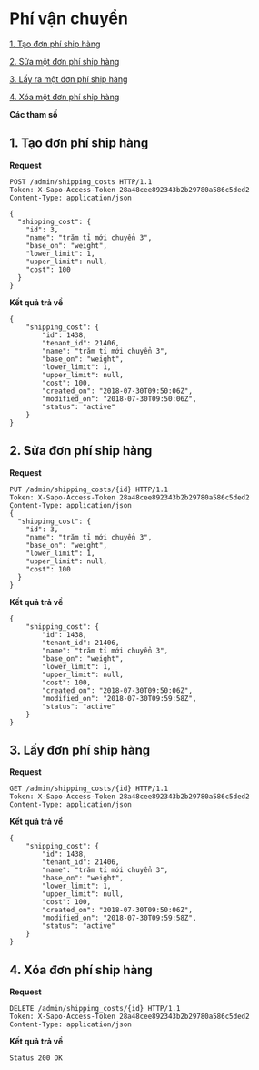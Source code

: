 # Phí vận chuyển

[1. Tạo đơn phí ship hàng](#add-shipping_costs)

[2. Sửa một đơn phí ship hàng ](#put-shipping_costs_id)

[3. Lấy ra một đơn phí ship hàng](#get-shipping_costs_id)

[4. Xóa một đơn phí ship hàng](#delete-shipping_costs_id)


**Các tham số**

<a name= "add-shipping_costs"></a>
## 1. Tạo đơn phí ship hàng
**Request**

```
POST /admin/shipping_costs HTTP/1.1
Token: X-Sapo-Access-Token 28a48cee892343b2b29780a586c5ded2
Content-Type: application/json

{
  "shipping_cost": {
    "id": 3,
    "name": "trăm tỉ mới chuyển 3",
    "base_on": "weight",
    "lower_limit": 1,
    "upper_limit": null,
    "cost": 100
  }
}
```
**Kết quả trả về**
```
{
    "shipping_cost": {
        "id": 1438,
        "tenant_id": 21406,
        "name": "trăm tỉ mới chuyển 3",
        "base_on": "weight",
        "lower_limit": 1,
        "upper_limit": null,
        "cost": 100,
        "created_on": "2018-07-30T09:50:06Z",
        "modified_on": "2018-07-30T09:50:06Z",
        "status": "active"
    }
}
```
<a name= "put-shipping_costs_id"></a>
## 2. Sửa đơn phí ship hàng
**Request**

```
PUT /admin/shipping_costs/{id} HTTP/1.1
Token: X-Sapo-Access-Token 28a48cee892343b2b29780a586c5ded2
Content-Type: application/json
{
  "shipping_cost": {
    "id": 3,
    "name": "trăm tỉ mới chuyển 3",
    "base_on": "weight",
    "lower_limit": 1,
    "upper_limit": null,
    "cost": 100
  }
}
```
**Kết quả trả về**
```
{
    "shipping_cost": {
        "id": 1438,
        "tenant_id": 21406,
        "name": "trăm tỉ mới chuyển 3",
        "base_on": "weight",
        "lower_limit": 1,
        "upper_limit": null,
        "cost": 100,
        "created_on": "2018-07-30T09:50:06Z",
        "modified_on": "2018-07-30T09:59:58Z",
        "status": "active"
    }
}
```
<a name= "get-shipping_costs_id"></a>
## 3. Lấy đơn phí ship hàng
**Request**

```
GET /admin/shipping_costs/{id} HTTP/1.1
Token: X-Sapo-Access-Token 28a48cee892343b2b29780a586c5ded2
Content-Type: application/json
```
**Kết quả trả về**
```
{
    "shipping_cost": {
        "id": 1438,
        "tenant_id": 21406,
        "name": "trăm tỉ mới chuyển 3",
        "base_on": "weight",
        "lower_limit": 1,
        "upper_limit": null,
        "cost": 100,
        "created_on": "2018-07-30T09:50:06Z",
        "modified_on": "2018-07-30T09:59:58Z",
        "status": "active"
    }
}
```
<a name= "delete-shipping_costs_id"></a>
## 4. Xóa đơn phí ship hàng
**Request**

```
DELETE /admin/shipping_costs/{id} HTTP/1.1
Token: X-Sapo-Access-Token 28a48cee892343b2b29780a586c5ded2
Content-Type: application/json

```
**Kết quả trả về**
```
Status 200 OK
```

